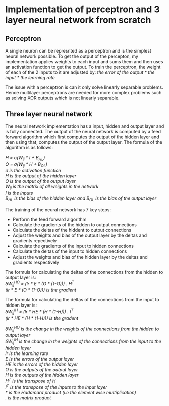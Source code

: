 # **Implementation of perceptron and 3 layer neural network from scratch**

## **Perceptron**
A single neuron can be represnted as a perceptron and is the simplest neural network possible.
To get the output of the percepton, my implementation applies weights to each input and sums them and then uses an activation function to get the output.
To train the perceptron, the weight of each of the 2 inputs to it are adjusted by: *the error of the output \* the input \* the learning rate*

The issue with a perceptron is can it only solve linearly separable problems. Hence multilayer perceptrons are needed for more complex problems such as solving XOR outputs which is not linearly separable.


## **Three layer neural network**
The neural network implementation has a input, hidden and output layer and is fully connected. The output of the neural network is computed by a feed forward algorithm which first computes the output of the hidden layer and then using that, computes the output of the output layer. The formula of the algorithm is as follows:    

*H = &sigma;(W<sub>ij</sub> * I + B<sub>HL</sub>)*     
*O =  &sigma;(W<sub>ij</sub> * H + B<sub>OL</sub>)*      
*&sigma; is the activation function*    
*H is the output of the hidden layer*    
*O is the output of the output layer*     
*W<sub>ij</sub> is the matrix of all weights in the network*      
*I is the inputs*    
*B<sub>HL</sub> is the bias of the hidden layer and B<sub>OL</sub> is the bias of the output layer*       

The training of the neural network has 7 key steps:
* Perform the feed forward algorithm   
* Calculate the gradients of the hidden to output connections   
* Calculate the deltas of the hiddent to output connections    
* Adjust the weights and bias of the output layer by the deltas and gradients repectively
* Calculate the gradients of the input to hidden connections   
* Calculate the deltas of the input to hidden connections   
* Adjust the weights and bias of the hidden layer by the deltas and gradients respectively

The formula for calculating the deltas of the connections from the hidden to output layer is:    
*&delta;W<sub>ij</sub><sup>HO</sup> = (lr * E * (O * (1-O))) . H<sup>T</sup>*   
*(lr * E * (O * (1-O))) is the gradient*

The formula for calculating the deltas of the connections from the input to hidden layer is:   
*&delta;W<sub>ij</sub><sup>IH</sup> = (lr * HE * (H * (1-H))) . I<sup>T</sup>*   
*(lr * HE * (H * (1-H))) is the gradent*   

*&delta;W<sub>ij</sub><sup>HO</sup> is the change in the weights of the connections from the hidden to output layer*     
*&delta;W<sub>ij</sub><sup>IH</sup> is the change in the weights of the connections from the input to the hidden layer*   
*lr is the learning rate*   
*E is the errors of the output layer*   
*HE is the errors of the hidden layer*    
*O is the outputs of the output layer*     
*H is the outputs of the hidden layer*   
*H<sup>T</sup> is the transpose of H*    
*I<sup>T</sup> is the transpose of the inputs to the input layer*    
*\* is the Hadamard product (i.e the element wise multiplication)*   
*. is the matrix product*


